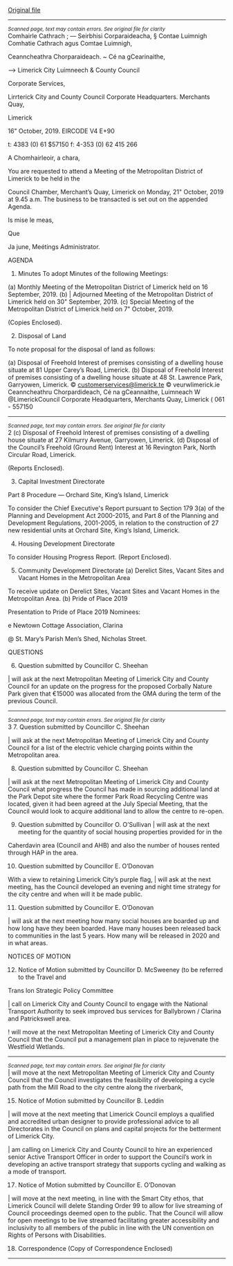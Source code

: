 [Original file](https://www.limerick.ie/sites/default/files/media/documents/2019-10/00%20Agenda%20-%20Meeting%20of%20Metropolitan%20District%20of%20Limerick%20-%2021st%20October%202019.pdf)

---
*<small>Scanned page, text may contain errors. See original file for clarity</small>*  
Comhairle Cathrach ; — Seirbhisi Corparaideacha,
§ Contae Luimnigh Comhatie Cathrach agus Comtae Luimnigh,

Ceanncheathra Chorparaideach.
~ Cé na gCearinaithe,

—> Limerick City Luimneech
& County Council

Corporate Services,

Lirrterick City and County Council
Corporate Headquarters.
Merchants Quay,

Limerick

16" October, 2019. EIRCODE V4 E+90

t: 4383 (0) 61 $57150
f: 4-353 (0) 62 415 266

A Chomhairleoir, a chara,

You are requested to attend a Meeting of the Metropolitan District of Limerick to be held in the

Council Chamber, Merchant’s Quay, Limerick on Monday, 21" October, 2019 at 9.45 a.m. The
business to be transacted is set out on the appended Agenda.

Is mise le meas,

Que

Ja june,
Meétings Administrator.

AGENDA
1. Minutes
To adopt Minutes of the following Meetings:

(a) Monthly Meeting of the Metropolitan District of Limerick held on 16 September, 2019.
(b) | Adjourned Meeting of the Metropolitan District of Limerick held on 30" September, 2019.
(c) Special Meeting of the Metropolitan District of Limerick held on 7" October, 2019.

(Copies Enclosed).

2. Disposal of Land

To note proposal for the disposal of land as follows:

(a) Disposal of Freehold Interest of premises consisting of a dwelling house situate at 81 Upper
Carey’s Road, Limerick.
(b) Disposal of Freehold Interest of premises consisting of a dwelling house situate at 48 St.
Lawrence Park, Garryowen, Limerick.
© customerservices@limerick.te
© veurwlimerick.ie
Ceanncheathru Chorpardideach, Cé na gCeannaithe, Luimneach W @LimerickCouncil
Corporate Headquarters, Merchants Quay, Limerick ( 061 - 557150


---
*<small>Scanned page, text may contain errors. See original file for clarity</small>*  
2
(c) Disposal of Freehold Interest of premises consisting of a dwelling house situate at 27 Kilmurry
Avenue, Garryowen, Limerick.
(d) Disposal of the Council’s Freehold (Ground Rent) Interest at 16 Revington Park, North Circular
Road, Limerick.

(Reports Enclosed).

3. Capital Investment Directorate

Part 8 Procedure — Orchard Site, King’s Island, Limerick

To consider the Chief Executive's Report pursuant to Section 179 3(a) of the Planning and
Development Act 2000-2015, and Part 8 of the Planning and Development Regulations, 2001-2005,
in relation to the construction of 27 new residential units at Orchard Site, King’s Island, Limerick.

4. Housing Development Directorate

To consider Housing Progress Report.
(Report Enclosed).

5. Community Development Directorate
(a) Derelict Sites, Vacant Sites and Vacant Homes in the Metropolitan Area

To receive update on Derelict Sites, Vacant Sites and Vacant Homes in the Metropolitan Area.
(b) Pride of Place 2019

Presentation to Pride of Place 2019 Nominees:

e Newtown Cottage Association, Clarina

@ St. Mary’s Parish Men’s Shed, Nicholas Street.

QUESTIONS

6. Question submitted by Councillor C. Sheehan

| will ask at the next Metropolitan Meeting of Limerick City and County Council for an update on the
progress for the proposed Corbally Nature Park given that €15000 was allocated from the GMA
during the term of the previous Council.


---
*<small>Scanned page, text may contain errors. See original file for clarity</small>*  
3
7. Question submitted by Councillor C. Sheehan

| will ask at the next Metropolitan Meeting of Limerick City and County Council for a list of the electric
vehicle charging points within the Metropolitan area.

8. Question submitted by Councillor C. Sheehan

| will ask at the next Metropolitan Meeting of Limerick City and County Council what progress the
Council has made in sourcing additional land at the Park Depot site where the former Park Road
Recycling Centre was located, given it had been agreed at the July Special Meeting, that the Council
would look to acquire additional land to allow the centre to re-open.

9. Question submitted by Councillor O. O’Sullivan
| will ask at the next meeting for the quantity of social housing properties provided for in the

Caherdavin area (Council and AHB) and also the number of houses rented through HAP in the area.

10. Question submitted by Councillor E. O’Donovan

With a view to retaining Limerick City’s purple flag, | will ask at the next meeting, has the Council
developed an evening and night time strategy for the city centre and when will it be made public.

11. Question submitted by Councillor E. O’Donovan

| will ask at the next meeting how many social houses are boarded up and how long have they been
boarded. Have many houses been released back to communities in the last 5 years. How many will
be released in 2020 and in what areas.

NOTICES OF MOTION

12. Notice of Motion submitted by Councillor D. McSweeney (to be referred to the Travel and

Trans lon Strategic Policy Committee

| call on Limerick City and County Council to engage with the National Transport Authority to seek
improved bus services for Ballybrown / Clarina and Patrickswell area.

! will move at the next Metropolitan Meeting of Limerick City and County Council that the
Council put a management plan in place to rejuvenate the Westfield Wetlands.


---
*<small>Scanned page, text may contain errors. See original file for clarity</small>*  
| will move at the next Metropolitan Meeting of Limerick City and County Council that the Council
investigates the feasibility of developing a cycle path from the Mill Road to the city centre along the
riverbank,

15. Notice of Motion submitted by Councillor B. Leddin

| will move at the next meeting that Limerick Council employs a qualified and accredited urban
designer to provide professional advice to all Directorates in the Council on plans and capital projects
for the betterment of Limerick City.

| am calling on Limerick City and County Council to hire an experienced senior Active Transport
Officer in order to support the Council’s work in developing an active transport strategy that
supports cycling and walking as a mode of transport.

17. Notice of Motion submitted by Councillor E. O’Donovan

| will move at the next meeting, in line with the Smart City ethos, that Limerick Council will delete
Standing Order 99 to allow for live streaming of Council proceedings deemed open to the public.
That the Council will allow for open meetings to be live streamed facilitating greater accessibility
and inclusivity to all members of the public in line with the UN convention on Rights of Persons with
Disabilities.

18. Correspondence
(Copy of Correspondence Enclosed)


---

